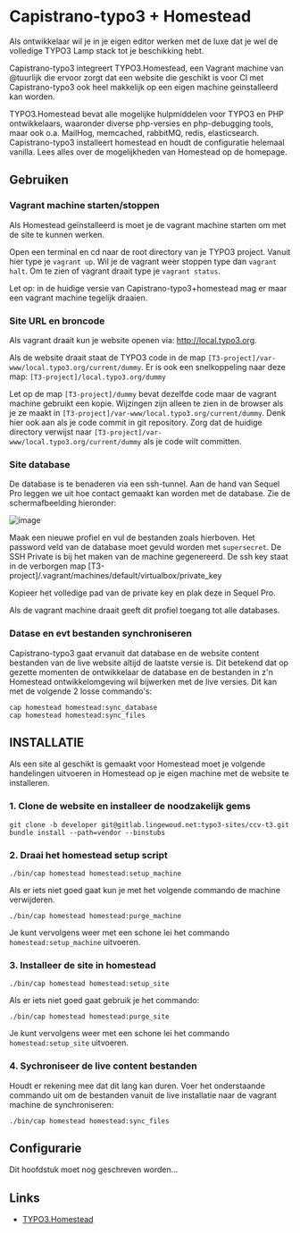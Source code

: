 # Capistrano-typo3 + Homestead

Als ontwikkelaar wil je in je eigen editor werken met de luxe dat je
wel de volledige TYPO3 Lamp stack tot je beschikking hebt.

Capistrano-typo3 integreert TYPO3.Homestead, een Vagrant machine van
@tuurlijk die ervoor zorgt dat een website die geschikt is voor CI met
Capistrano-typo3 ook heel makkelijk op een eigen machine geinstalleerd
kan worden.

TYPO3.Homestead bevat alle mogelijke hulpmiddelen voor TYPO3
en PHP ontwikkelaars, waaronder diverse php-versies en php-debugging
tools, maar ook o.a. MailHog, memcached, rabbitMQ, redis, elasticsearch.
Capistrano-typo3 installeert homestead en houdt de configuratie helemaal
vanilla. Lees alles over de mogelijkheden van Homestead op de homepage.

## Gebruiken

### Vagrant machine starten/stoppen

Als Homestead geïnstalleerd is moet je de vagrant machine starten om met
de site te kunnen werken.

Open een terminal en cd naar de root directory van je TYPO3 project.
Vanuit hier type je ```vagrant up```. Wil je de vagrant weer stoppen
type dan ```vagrant halt```. Om te zien of vagrant draait type je
```vagrant status```.

Let op: in de huidige versie van Capistrano-typo3+homestead mag er maar
een vagrant machine tegelijk draaien.

### Site URL en broncode

Als vagrant draait kun je website openen via: http://local.typo3.org.

Als de website draait staat de TYPO3 code in de map
```[T3-project]/var-www/local.typo3.org/current/dummy```. Er is ook een
snelkoppeling naar deze map: ```[T3-project]/local.typo3.org/dummy```

Let op de map ```[T3-project]/dummy``` bevat dezelfde code maar de
vagrant machine gebruikt een kopie. Wijzingen zijn alleen te zien in de
browser als je ze maakt in
```[T3-project]/var-www/local.typo3.org/current/dummy```. Denk hier ook
aan als je code commit in git repository. Zorg dat de huidige directory
verwijst naar ```[T3-project]/var-www/local.typo3.org/current/dummy```
als je code wilt committen.

### Site database

De database is te benaderen via een ssh-tunnel. Aan de hand van Sequel
Pro leggen we uit hoe contact gemaakt kan worden met de database. Zie de
schermafbeelding hieronder:

![image](http://picdrop.t3lab.com/xZDfFGGnQL.png)

Maak een nieuwe profiel en vul de bestanden zoals hierboven. Het
password veld van de database moet gevuld worden met ```supersecret```.
De SSH Private is bij het maken van de machine gegenereerd. De ssh key
staat in de verborgen map
[T3-project]/.vagrant/machines/default/virtualbox/private_key

Kopieer het volledige pad van de private key en plak deze in Sequel Pro.

Als de vagrant machine draait geeft dit profiel toegang tot alle
databases.


### Datase en evt bestanden synchroniseren

Capistrano-typo3 gaat ervanuit dat database en de website content
bestanden van de live website altijd de laatste versie is.
Dit betekend dat op gezette momenten de ontwikkelaar de database en de
bestanden in z'n Homestead ontwikkelomgeving wil bijwerken met de
live versies. Dit kan met de volgende 2 losse commando's:

```
cap homestead homestead:sync_database
cap homestead homestead:sync_files
```

## INSTALLATIE

Als een site al geschikt is gemaakt voor Homestead moet je volgende
handelingen uitvoeren in Homestead op je eigen machine met de website te
installeren.

### 1. Clone de website en installeer de noodzakelijk gems

```
git clone -b developer git@gitlab.lingewoud.net:typo3-sites/ccv-t3.git
bundle install --path=vendor --binstubs
```

### 2. Draai het homestead setup script

```
./bin/cap homestead homestead:setup_machine
```

Als er iets niet goed gaat kun je met het volgende commando de machine
verwijderen.

```
./bin/cap homestead homestead:purge_machine
```

Je kunt vervolgens weer met een schone lei het commando
```homestead:setup_machine``` uitvoeren.

### 3. Installeer de site in homestead

```
./bin/cap homestead homestead:setup_site
```

Als er iets niet goed gaat gebruik je het commando:

```
./bin/cap homestead homestead:purge_site
```

Je kunt vervolgens weer met een schone lei het commando
```homestead:setup_site``` uitvoeren.

### 4. Sychroniseer de live content bestanden

Houdt er rekening mee dat dit lang kan duren. Voer het onderstaande
commando uit om de bestanden vanuit de live installatie naar de vagrant
machine de synchroniseren:

```
./bin/cap homestead homestead:sync_files
```

## Configurarie

Dit hoofdstuk moet nog geschreven worden...




## Links
- [TYPO3.Homestead](https://github.com/Tuurlijk/TYPO3.Homestead)




























